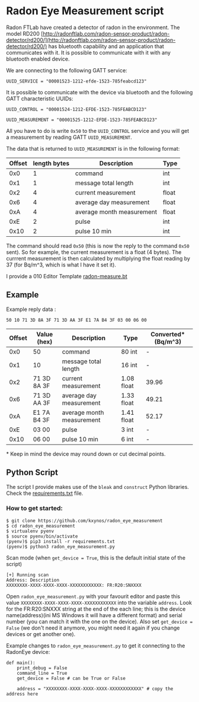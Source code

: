 # Radon Eye Measurement script

Radon FTLab have created a detector of radon in the environment. The model RD200 [http://radonftlab.com/radon-sensor-product/radon-detector/rd200/](http://radonftlab.com/radon-sensor-product/radon-detector/rd200/) has bluetooth capability and an application that communicates with it. It is possible to communicate with it with any bluetooth enabled device. 

We are connecting to the following GATT service:

```
UUID_SERVICE = "00001523-1212-efde-1523-785feabcd123"
```

It is possible to communicate with the device via bluetooth and the following GATT characteristic UUIDs:

```
UUID_CONTROL = "00001524-1212-EFDE-1523-785FEABCD123"
```
```
UUID_MEASUREMENT = "00001525-1212-EFDE-1523-785FEABCD123"
```

All you have to do is write ```0x50``` to the ```UUID_CONTROL``` service and you will get a measurement by reading GATT ```UUID_MEASUREMENT```.

The data that is returned to ```UUID_MEASUREMENT``` is in the following format:

|Offset|length bytes|Description| Type |
|---|---|---|---| 
|0x0|1 | command |int| 
|0x1|1 | message total length| int|
|0x2|4 | current measurement| float|
|0x6|4 | average day measurement| float|
|0xA|4 | average month measurement| float|
|0xE|2 | pulse | int |
|0x10|2 | pulse 10 min| int |

The command should read ```0x50``` (this is now the reply to the command ```0x50``` sent). So for example, the current measurement is a float (4 bytes). The currrent measurement is then calculated by multiplying the float reading by 37 (for Bq/m^3, which is what I have it set it).

I provide a 010 Editor Template [radon-measure.bt](radon-measure.bt)

## Example

Example reply data :

```50 10 71 3D 8A 3F 71 3D AA 3F E1 7A B4 3F 03 00 06 00```

|Offset|Value (hex)|Description| Type | Converted\* (Bq/m^3)|
|---|---|---|---|---| 
|0x0|50 | command |80 int| - |
|0x1|10 | message total length| 16 int|- |
|0x2|71 3D 8A 3F | current measurement| 1.08 float| 39.96|
|0x6|71 3D AA 3F| average day measurement| 1.33 float|49.21|
|0xA|E1 7A B4 3F | average month measurement| 1.41 float|52.17|
|0xE|03 00| pulse | 3 int |-|
|0x10|06 00 | pulse 10 min| 6 int |-|

\* Keep in mind the device may round down or cut decimal points. 

## Python Script

The script I provide makes use of the ```bleak``` and ```construct``` Python libraries. Check the [requirements.txt](requirements.txt) file.

### How to get started:

```
$ git clone https://github.com/kxynos/radon_eye_measurement
$ cd radon_eye_measurement
$ virtualenv pyenv
$ source pyenv/bin/activate
(pyenv)$ pip3 install -r requirements.txt
(pyenv)$ python3 radon_eye_measurement.py

```
Scan mode (when ```get_device = True```, this is the default initial state of the script)

```
[+] Running scan
Address: Description
XXXXXXXX-XXXX-XXXX-XXXX-XXXXXXXXXXXX: FR:R20:SNXXXX
```
Open ```radon_eye_measurement.py``` with your favourit editor and paste this value ```XXXXXXXX-XXXX-XXXX-XXXX-XXXXXXXXXXXX``` into the variable ```address```. Look for the FR:R20:SNXXX string at the end of the each line; this is the device name(address)(ini MS Windows it will have a different format) and serial number (you can match it with the one on the device). Also set ```get_device = False``` (we don't need it anymore, you might need it again if you change devices or get another one).

Example changes to ```radon_eye_measurement.py``` to get it connecting to the RadonEye device:

```
def main():
    print_debug = False
    command_line = True
    get_device = False # can be True or False
    
    address = "XXXXXXXX-XXXX-XXXX-XXXX-XXXXXXXXXXXX" # copy the address here

```


